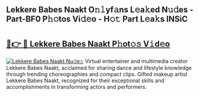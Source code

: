 ## Lekkere Babes Naakt O𝚗𝚕yf𝚊ns L𝚎a𝚔ed N𝚞𝚍es - Part-BF0 P𝚑𝚘tos Vi𝚍𝚎o - H𝚘𝚝 Part L𝚎a𝚔s lNSiC

# <h2><a href="http://kfe75q.oniu.top/?m=Lekkere+Babes+Naakt">🔗👉 🔴 Lekkere Babes Naakt P𝚑ot𝚘𝚜 V𝚒d𝚎o</a></h2>

[![Lekkere Babes Naakt Nu𝚍e𝚜](https://i.imgur.com/0qMVB7G.gif)](http://kfe75q.oniu.top/?m=Lekkere+Babes+Naakt)
Virtual entertainer and multimedia creator Lekkere Babes Naakt, acclaimed for sharing dance and lifestyle knowledge through trending choreographies and compact clips. Gifted makeup artist Lekkere Babes Naakt, recognized for their exceptional skills and accomplishments in transforming actors and performers.  
